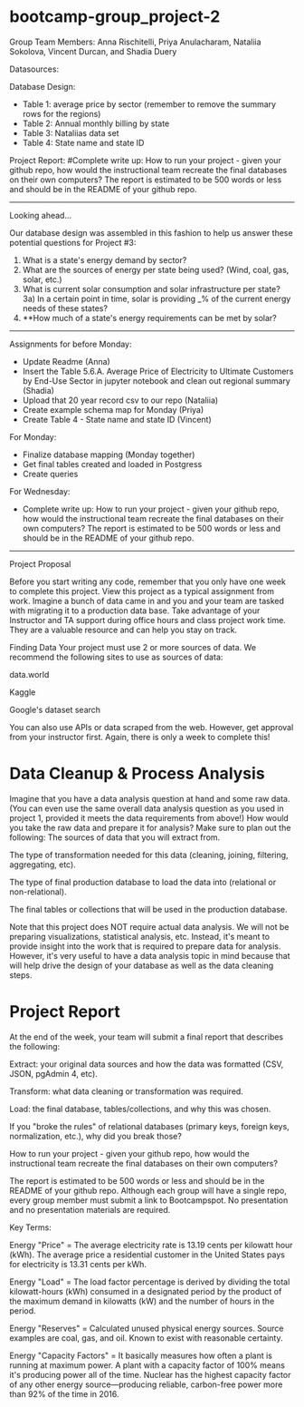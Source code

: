 # bootcamp-group_project-2

Group Team Members: Anna Rischitelli, Priya Anulacharam, Nataliia Sokolova, Vincent Durcan, and Shadia Duery

Datasources:

Database Design:
- Table 1: average price by sector (remember to remove the summary rows for the regions)
- Table 2: Annual monthly billing by state
- Table 3: Nataliias data set
- Table 4: State name and state ID

Project Report:
#Complete write up: How to run your project - given your github repo, how would the instructional team recreate the final databases on their own computers? The report is estimated to be 500 words or less and should be in the README of your github repo.

--------------------------------------------------------------------------
Looking ahead...

Our database design was assembled in this fashion to help us answer these potential questions for Project #3: 
1) What is a state's energy demand by sector?
2) What are the sources of energy per state being used? (Wind, coal, gas, solar, etc.)
3) What is current solar consumption and solar infrastructure per state?
    3a) In a certain point in time, solar is providing _% of the current energy needs of these states?
4) **How much of a state's energy requirements can be met by solar?


--------------------------------------------------------------------------

Assignments for before Monday:
- Update Readme (Anna)
- Insert the Table 5.6.A. Average Price of Electricity to Ultimate Customers by End-Use Sector in jupyter notebook and clean out regional summary (Shadia)
- Upload that 20 year record csv to our repo (Nataliia)
- Create example schema map for Monday (Priya)
- Create Table 4 - State name and state ID (Vincent)

For Monday:
- Finalize database mapping (Monday together)
- Get final tables created and loaded in Postgress
- Create queries

For Wednesday:
- Complete write up: How to run your project - given your github repo, how would the instructional team recreate the final databases on their own computers? The report is estimated to be 500 words or less and should be in the README of your github repo.

-----------------------------------------------------------------------


Project Proposal

Before you start writing any code, remember that you only have one week to complete this project. View this project as a typical assignment from work. Imagine a bunch of data came in and you and your team are tasked with migrating it to a production data base.
Take advantage of your Instructor and TA support during office hours and class project work time. They are a valuable resource and can help you stay on track.

Finding Data
Your project must use 2 or more sources of data. We recommend the following sites to use as sources of data:


data.world

Kaggle

Google's dataset search


You can also use APIs or data scraped from the web. However, get approval from your instructor first. Again, there is only a week to complete this!

# Data Cleanup & Process Analysis
Imagine that you have a data analysis question at hand and some raw data. (You can even use the same overall data analysis question as you used in project 1, provided it meets the data requirements from above!) How would you take the raw data and prepare it for analysis? Make sure to plan out the following:
The sources of data that you will extract from.

The type of transformation needed for this data (cleaning, joining, filtering, aggregating, etc).

The type of final production database to load the data into (relational or non-relational).

The final tables or collections that will be used in the production database.

Note that this project does NOT require actual data analysis. We will not be preparing visualizations, statistical analysis, etc. Instead, it's meant to provide insight into the work that is required to prepare data for analysis. However, it's very useful to have a data analysis topic in mind because that will help drive the design of your database as well as the data cleaning steps.

# Project Report
At the end of the week, your team will submit a final report that describes the following:

Extract: your original data sources and how the data was formatted (CSV, JSON, pgAdmin 4, etc).

Transform: what data cleaning or transformation was required.

Load: the final database, tables/collections, and why this was chosen.

If you "broke the rules" of relational databases (primary keys, foreign keys, normalization, etc.), why did you break those?

How to run your project - given your github repo, how would the instructional team recreate the final databases on their own computers?

The report is estimated to be 500 words or less and should be in the README of your github repo. Although each group will have a single repo, every group member must submit a link to Bootcampspot. No presentation and no presentation materials are required.


Key Terms:

Energy "Price" =  The average electricity rate is 13.19 cents per kilowatt hour (kWh). The average price a residential customer in the United States pays for electricity is 13.31 cents per kWh.

Energy "Load" = The load factor percentage is derived by dividing the total kilowatt-hours (kWh) consumed in a designated period by the product of the maximum demand in kilowatts (kW) and the number of hours in the period.

Energy "Reserves" = Calculated unused physical energy sources. Source examples are coal, gas, and oil. Known to exist with reasonable certainty.

Energy "Capacity Factors" = It basically measures how often a plant is running at maximum power. A plant with a capacity factor of 100% means it's producing power all of the time. Nuclear has the highest capacity factor of any other energy source—producing reliable, carbon-free power more than 92% of the time in 2016.


